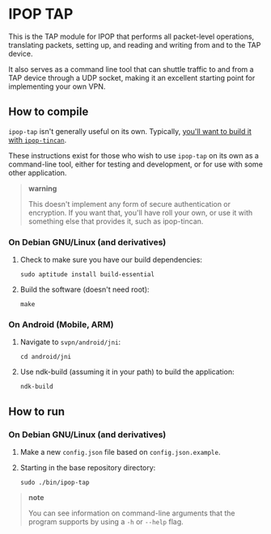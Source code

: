 IPOP TAP
========

This is the TAP module for IPOP that performs all packet-level operations,
translating packets, setting up, and reading and writing from and to the TAP
device.

It also serves as a command line tool that can shuttle traffic to and from a TAP
device through a UDP socket, making it an excellent starting point for
implementing your own VPN.

How to compile
--------------

`ipop-tap` isn't generally useful on its own. Typically, [you'll want to build
it with `ipop-tincan`](https://github.com/ipop-project/documentation/wiki).

These instructions exist for those who wish to use `ipop-tap` on its own as a
command-line tool, either for testing and development, or for use with some
other application.

> **warning**
>
> This doesn't implement any form of secure authentication or encryption. If you
> want that, you'll have roll your own, or use it with something else that
> provides it, such as ipop-tincan.

### On Debian GNU/Linux (and derivatives)

1.  Check to make sure you have our build dependencies:

        sudo aptitude install build-essential

2.  Build the software (doesn't need root):

        make

### On Android (Mobile, ARM)

1.  Navigate to `svpn/android/jni`:

        cd android/jni

2.  Use ndk-build (assuming it in your path) to build the application:

        ndk-build

How to run
----------

### On Debian GNU/Linux (and derivatives)

1.  Make a new `config.json` file based on `config.json.example`.
2.  Starting in the base repository directory:

        sudo ./bin/ipop-tap

> **note**
>
> You can see information on command-line arguments that the program supports by
> using a `-h` or `--help` flag.
